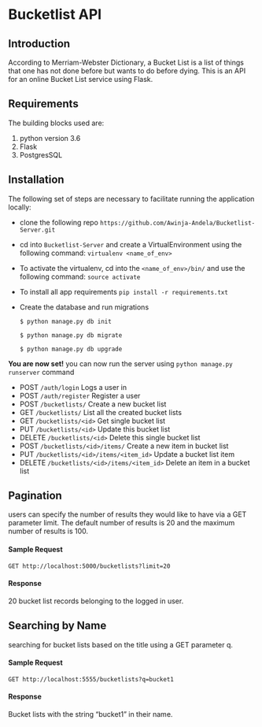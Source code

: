 # Bucketlist API
## Introduction

According to Merriam-Webster Dictionary, a Bucket List is a list of things that one has not done before but wants to do before dying.
This is an API for an online Bucket List service using Flask.

## Requirements

The building blocks used are:
  1. python version 3.6
  2. Flask
  3. PostgresSQL

## Installation

 The following set of steps are necessary to facilitate running the application locally:

   - clone the following repo
        `https://github.com/Awinja-Andela/Bucketlist-Server.git`
        
   - cd into `Bucketlist-Server` and create a VirtualEnvironment using the following command:
        `virtualenv <name_of_env>`
   - To activate the virtualenv, cd into the `<name_of_env>/bin/` and use the following command:
        `source activate`
   - To install all app requirements
        `pip install -r requirements.txt`
   - Create the database and run migrations
   
        `$ python manage.py db init`

        `$ python manage.py db migrate`

        `$ python manage.py db upgrade`

 __You are now set!__
 you can now run the server using `python manage.py runserver` command
 
* POST  `/auth/login` Logs a user in
* POST `/auth/register` Register a user
* POST `/bucketlists/` Create a new bucket list
* GET `/bucketlists/` List all the created bucket lists
* GET `/bucketlists/<id>` Get single bucket list
* PUT `/bucketlists/<id>` Update this bucket list
* DELETE `/bucketlists/<id>` Delete this single bucket list
* POST `/bucketlists/<id>/items/` Create a new item in bucket list
* PUT `/bucketlists/<id>/items/<item_id>` Update a bucket list item
* DELETE `/bucketlists/<id>/items/<item_id>`  Delete an item in a bucket list

## Pagination

users can specify the number of results they would like to have via a GET parameter limit. 
The default number of results is 20 and the maximum number of results is 100.

#### Sample Request

`GET http://localhost:5000/bucketlists?limit=20`

#### Response
20 bucket list records belonging to the logged in user.


## Searching by Name
searching for bucket lists based on the title using a GET parameter q.

#### Sample Request

`GET http://localhost:5555/bucketlists?q=bucket1`

#### Response
Bucket lists with the string “bucket1” in their name.




